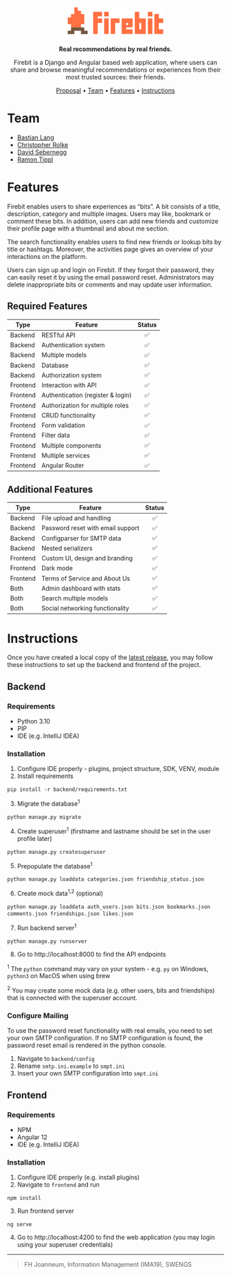 <h1 align="center">
    <img src="frontend/src/assets/firebit-logo-full.svg" height="62px">
</h1>

<p align="center">
<b>Real recommendations by real friends.</b>
</p>

<p align="center">
Firebit is a Django and Angular based web application, where users can share and browse meaningful recommendations or experiences from their most trusted sources: their friends.
</p>

<p align="center">
  <a href="https://www.dropbox.com/s/2wr57ehgqwck8si/G6_Project_Proposal.pdf?dl=0">Proposal</a> •
  <a href="#team">Team</a> •
  <a href="#features">Features</a> •
  <a href="#instructions">Instructions</a>
</p>

# Team

- <a href="https://github.com/xeeija">Bastian Lang</a>
- <a href="https://github.com/rolkef">Christopher Rolke</a>
- <a href="https://github.com/DavidSeb2020">David Sebernegg</a>
- <a href="https://github.com/ramontip">Ramon Tippl</a></b>


# Features

Firebit enables users to share experiences as “bits”. A bit consists of a title, description, category and multiple images. Users may like, bookmark or comment these bits. In addition, users can add new friends and customize their profile page with a thumbnail and about me section. 

The search functionality enables users to find new friends or lookup bits by title or hashtags. Moreover, the activities page gives an overview of your interactions on the platform. 

Users can sign up and login on Firebit. If they forgot their password, they can easily reset it by using the email password reset. Administrators may delete inappropriate bits or comments and may update user information.

## Required Features

| Type                  | Feature                           | Status              |
|-----------------------|-----------------------------------|:-------------------:|
| Backend               | RESTful API                       | :white_check_mark:  |
| Backend               | Authentication system             | :white_check_mark:  |
| Backend               | Multiple models                   | :white_check_mark:  |
| Backend               | Database                          | :white_check_mark:  |
| Backend               | Authorization system              | :white_check_mark:  |
| Frontend              | Interaction with API              | :white_check_mark:  |
| Frontend              | Authentication (register & login) | :white_check_mark:  |
| Frontend              | Authorization for multiple roles  | :white_check_mark:  |
| Frontend              | CRUD functionality                | :white_check_mark:  |
| Frontend              | Form validation                   | :white_check_mark:  |
| Frontend              | Filter data                       | :white_check_mark:  |
| Frontend              | Multiple components               | :white_check_mark:  |
| Frontend              | Multiple services                 | :white_check_mark:  |
| Frontend              | Angular Router                    | :white_check_mark:  |

## Additional Features
| Type                  |              Feature              | Status              |
|-----------------------|-----------------------------------|:-------------------:|
| Backend               | File upload and handling          | :white_check_mark:  |
| Backend               | Password reset with email support | :white_check_mark:  |
| Backend               | Configparser for SMTP data        | :white_check_mark:  |
| Backend               | Nested serializers                | :white_check_mark:  |
| Frontend              | Custom UI, design and branding    | :white_check_mark:  |
| Frontend              | Dark mode                         | :white_check_mark:  |
| Frontend              | Terms of Service and About Us     | :white_check_mark:  |
| Both                  | Admin dashboard with stats        | :white_check_mark:  |
| Both                  | Search multiple models            | :white_check_mark:  |
| Both                  | Social networking functionality   | :white_check_mark:  |

# Instructions

Once you have created a local copy of the [latest release](https://github.com/ramontip/firebit/releases/latest), you may follow these instructions to set up the backend and frontend of the project. 

## Backend

### Requirements

- Python 3.10
- PIP
- IDE (e.g. IntelliJ IDEA)

### Installation

1. Configure IDE properly - plugins, project structure, SDK, VENV, module
2. Install requirements
````
pip install -r backend/requirements.txt
````
3. Migrate the database<sup>1</sup>
````
python manage.py migrate
````
4. Create superuser<sup>1</sup> (firstname and lastname should be set in the user profile later)
````
python manage.py createsuperuser
````
5. Prepopulate the database<sup>1</sup>
````
python manage.py loaddata categories.json friendship_status.json
````
6. Create mock data<sup>1,2</sup> (optional)
````
python manage.py loaddata auth_users.json bits.json bookmarks.json comments.json friendships.json likes.json
````
7. Run backend server<sup>1</sup>
````
python manage.py runserver
````
8. Go to http://localhost:8000 to find the API endpoints

<sup>1</sup> The `python` command may vary on your system - e.g. `py` on Windows, `python3` on MacOS when using brew

<sup>2</sup> You may create some mock data (e.g. other users, bits and friendships) that is connected with the superuser account.

### Configure Mailing

To use the password reset functionality with real emails, you need to set your own SMTP configuration. If no SMTP configuration is found, the password reset email is rendered in the python console.
1. Navigate to `backend/config`
2. Rename `smtp.ini.example` to `smpt.ini`
3. Insert your own SMTP configuration into `smpt.ini`


## Frontend

### Requirements

- NPM
- Angular 12
- IDE (e.g. IntelliJ IDEA)

### Installation

1. Configure IDE properly (e.g. install plugins)
2. Navigate to `frontend` and run
```` 
npm install
````
3. Run frontend server
````
ng serve
````
4. Go to http://localhost:4200 to find the web application (you may login using your superuser credentials)

---
> FH Joanneum, Information Management (IMA19), SWENGS